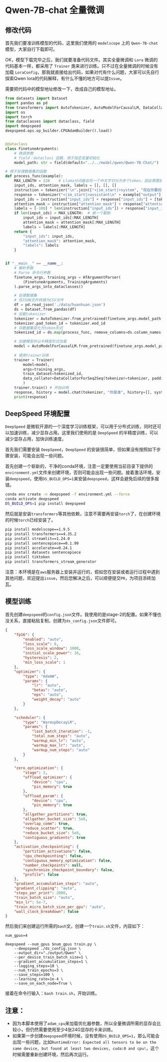 # Qwen-7B-chat 全量微调

## 修改代码

首先我们要准训练模型的代码，这里我们使用的 `modelscope` 上的 `Qwen-7B-chat` 模型，大家自行下载即可。

OK，模型下载完毕之后，我们就要准备代码文件。其实全量微调和 `Lora` 微调的代码基本一样，都采用了 `Trainer` 类来进行训练。只不过在全量微调的时候没有加载 `LoraConfig`，那我就直接给出代码，如果对代有什么问题，大家可以先自行探索Qwen lora的代码解释，有什么不懂的地方可以提`Issue`。

需要把代码中的模型地址修改一下，改成自己的模型地址。

```python
from datasets import Dataset
import pandas as pd
from transformers import AutoTokenizer, AutoModelForCausalLM, DataCollatorForSeq2Seq, TrainingArguments, HfArgumentParser, Trainer
import os
import torch
from dataclasses import dataclass, field
import deepspeed
deepspeed.ops.op_builder.CPUAdamBuilder().load()


@dataclass
class FinetuneArguments:
    # 微调参数
    # field：dataclass 函数，用于指定变量初始化
    model_path: str = field(default="../../model/qwen/Qwen-7B-Chat/")

# 用于处理数据集的函数
def process_func(example):
    MAX_LENGTH = 128    # Llama分词器会将一个中文字切分为多个token，因此需要放开一些最大长度，保证数据的完整性
    input_ids, attention_mask, labels = [], [], []
    instruction = tokenizer("\n".join(["<|im_start|>system", "现在你要扮演皇帝身边的女人--甄嬛.<|im_end|>" + "\n<|im_start|>user\n" + example["instruction"] + example["input"] + "<|im_end|>\n"]).strip(), add_special_tokens=False)  # add_special_tokens 不在开头加 special_tokens
    response = tokenizer("<|im_start|>assistant\n" + example["output"] + "<|im_end|>\n", add_special_tokens=False)
    input_ids = instruction["input_ids"] + response["input_ids"] + [tokenizer.pad_token_id]
    attention_mask = instruction["attention_mask"] + response["attention_mask"] + [1]  # 因为eos token咱们也是要关注的所以 补充为1
    labels = [-100] * len(instruction["input_ids"]) + response["input_ids"] + [tokenizer.pad_token_id]  # Qwen的特殊构造就是这样的
    if len(input_ids) > MAX_LENGTH:  # 做一个截断
        input_ids = input_ids[:MAX_LENGTH]
        attention_mask = attention_mask[:MAX_LENGTH]
        labels = labels[:MAX_LENGTH]
    return {
        "input_ids": input_ids,
        "attention_mask": attention_mask,
        "labels": labels
    }


if "__main__" == __name__:
    # 解析参数
    # Parse 命令行参数
    finetune_args, training_args = HfArgumentParser(
        (FinetuneArguments, TrainingArguments)
    ).parse_args_into_dataclasses()

    # 处理数据集
    # 将JSON文件转换为CSV文件
    df = pd.read_json('./data/huanhuan.json')
    ds = Dataset.from_pandas(df)
    # 加载tokenizer
    tokenizer = AutoTokenizer.from_pretrained(finetune_args.model_path, use_fast=False, trust_remote_code=True)
    tokenizer.pad_token_id = tokenizer.eod_id
    # 将数据集变化为token形式
    tokenized_id = ds.map(process_func, remove_columns=ds.column_names)

    # 创建模型并以半精度形式加载
    model = AutoModelForCausalLM.from_pretrained(finetune_args.model_path, trust_remote_code=True, torch_dtype=torch.half, device_map={"": int(os.environ.get("LOCAL_RANK") or 0)})
    
    # 使用trainer训练
    trainer = Trainer(
        model=model,
        args=training_args,
        train_dataset=tokenized_id,
        data_collator=DataCollatorForSeq2Seq(tokenizer=tokenizer, padding=True),
        )
    trainer.train() # 开始训练
    response, history = model.chat(tokenizer, "你是谁", history=[], system="现在你要扮演皇帝身边的女人--甄嬛.")
    print(response)
```

## DeepSpeed 环境配置

`DeepSpeed` 是微软开源的一个深度学习训练框架，可以用于分布式训练，同时还可以加速训练，减少显存占用。这里我们使用的是 `DeepSpeed` 的半精度训练，可以减少显存占用，加快训练速度。

首先我们需要安装 `DeepSpeed`，`DeepSpeed` 的安装很简单，但如果没有按照如下步骤安装，可能会出现一些问题。

首先创建一个崭新的，干净的conda环境，注意一定要使用当前目录下提供的`environment.yml`文件来创建环境，否则可能会出现一些问题。接着激活环境，安装`deepspeed`，使用`DS_BUILD_OPS=1`来安装`deepspeed`，这样会避免后续的很多报错。

```bash
conda env create -n deepspeed -f environment.yml --force
conda activate deepspeed 
DS_BUILD_OPS=1 pip install deepspeed
```

然后就是安装`transformers`等其他依赖，注意不需要再安装`torch`了，在创建环境的时候`torch`已经安装了。

```bash
pip install modelscope==1.9.5
pip install transformers==4.35.2
pip install streamlit==1.24.0
pip install sentencepiece==0.1.99
pip install accelerate==0.24.1
pip install datasets sentencepiece
pip install tiktoken
pip install transformers_stream_generator
```

注意：本环境是在`aws`服务器上安装并运行的，假如您在安装或者运行过程中遇到其他问题，欢迎提出`issue`，然后您解决之后，可以顺便提交`PR`，为项目添砖加瓦。

## 模型训练

首先创建`deepspeed`的`config.json`文件。我使用的是stage-2的配置。如果不懂也没关系，直接粘贴复制，创建为`ds_config.json`文件即可。

```json
{
    "fp16": {
        "enabled": "auto",
        "loss_scale": 0,
        "loss_scale_window": 1000,
        "initial_scale_power": 16,
        "hysteresis": 2,
        "min_loss_scale": 1
    },
    "optimizer": {
        "type": "AdamW",
        "params": {
            "lr": "auto",
            "betas": "auto",
            "eps": "auto",
            "weight_decay": "auto"
        }
    },

    "scheduler": {
        "type": "WarmupDecayLR",
        "params": {
            "last_batch_iteration": -1,
            "total_num_steps": "auto",
            "warmup_min_lr": "auto",
            "warmup_max_lr": "auto",
            "warmup_num_steps": "auto"
        }
    },

    "zero_optimization": {
        "stage": 2,
        "offload_optimizer": {
            "device": "cpu",
            "pin_memory": true
        },
        "offload_param": {
            "device": "cpu",
            "pin_memory": true
        },
        "allgather_partitions": true,
        "allgather_bucket_size": 5e8,
        "overlap_comm": true,
        "reduce_scatter": true,
        "reduce_bucket_size": 5e8,
        "contiguous_gradients": true
    },
    "activation_checkpointing": {
        "partition_activations": false,
        "cpu_checkpointing": false,
        "contiguous_memory_optimization": false,
        "number_checkpoints": null,
        "synchronize_checkpoint_boundary": false,
        "profile": false
    },
    "gradient_accumulation_steps": "auto",
    "gradient_clipping": "auto",
    "steps_per_print": 2000,
    "train_batch_size": "auto",
    "min_lr": 5e-7,
    "train_micro_batch_size_per_gpu": "auto",
    "wall_clock_breakdown": false
}
```
然后我们来创建运行所需的`bash`文，创建一个`train.sh`文件，内容如下：

```shell
num_gpus=4

deepspeed --num_gpus $num_gpus train.py \
    --deepspeed ./ds_config.json \
    --output_dir="./output/Qwen" \
    --per_device_train_batch_size=1 \
    --gradient_accumulation_steps=1 \
    --logging_steps=10 \
    --num_train_epochs=3 \
    --save_steps=100 \
    --learning_rate=1e-4 \
    --save_on_each_node=True \
```

接着在命令行输入：`bash train.sh`，开始训练。

## 注意： 
    
- 因为本脚本使用了`adam_cpu`来加载优化器参数，所以全量微调所需的显存会比较小，但仍然需要使用至少4张24G显存的卡来训练。
- 如果第一步创建`deepspeed`环境时候，没有使用`DS_BUILD_OPS=1`，那么可能会出现一些问题，比如`RuntimeError: Expected all tensors to be on the same device, but found at least two devices, cuda:0 and cpu!`，这个时候需要重新创建环境，然后再次运行。
